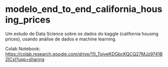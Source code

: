 # modelo_end_to_end_california_housing_prices
Um estudo de Data Science sobre os dados do kaggle (california housing prices), usando análise de dados e machine learning.

Colab Notebook:
https://colab.research.google.com/drive/11I_TojveKDGbcKQCQ27MJz9741B2ICxI?usp=sharing
